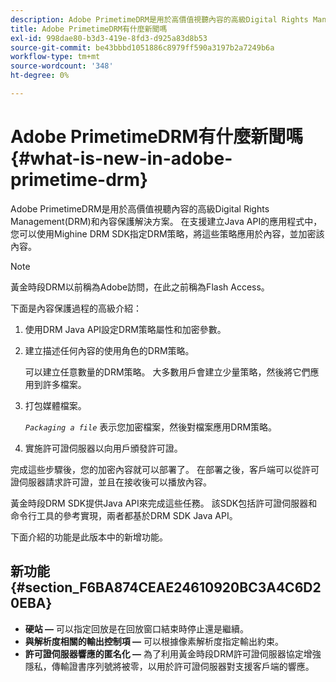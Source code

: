 ```yaml
---
description: Adobe PrimetimeDRM是用於高價值視聽內容的高級Digital Rights Management(DRM)和內容保護解決方案。 在支援建立Java API的應用程式中，您可以使用Mighine DRM SDK指定DRM策略，將這些策略應用於內容，並加密該內容。
title: Adobe PrimetimeDRM有什麼新聞嗎
exl-id: 998dae80-b3d3-419e-8fd3-d925a83d8b53
source-git-commit: be43bbbd1051886c8979ff590a3197b2a7249b6a
workflow-type: tm+mt
source-wordcount: '348'
ht-degree: 0%

---
```


# Adobe PrimetimeDRM有什麼新聞嗎{#what-is-new-in-adobe-primetime-drm}

Adobe PrimetimeDRM是用於高價值視聽內容的高級Digital Rights Management(DRM)和內容保護解決方案。 在支援建立Java API的應用程式中，您可以使用Mighine DRM SDK指定DRM策略，將這些策略應用於內容，並加密該內容。

>[!NOTE]
>
>黃金時段DRM以前稱為Adobe訪問，在此之前稱為Flash Access。

下面是內容保護過程的高級介紹：

1. 使用DRM Java API設定DRM策略屬性和加密參數。
1. 建立描述任何內容的使用角色的DRM策略。

   可以建立任意數量的DRM策略。 大多數用戶會建立少量策略，然後將它們應用到許多檔案。
1. 打包媒體檔案。

   *`Packaging a file`* 表示您加密檔案，然後對檔案應用DRM策略。
1. 實施許可證伺服器以向用戶頒發許可證。

完成這些步驟後，您的加密內容就可以部署了。 在部署之後，客戶端可以從許可證伺服器請求許可證，並且在接收後可以播放內容。

黃金時段DRM SDK提供Java API來完成這些任務。 該SDK包括許可證伺服器和命令行工具的參考實現，兩者都基於DRM SDK Java API。

下面介紹的功能是此版本中的新增功能。

## 新功能 {#section_F6BA874CEAE24610920BC3A4C6D20EBA}

* **硬站 —** 可以指定回放是在回放窗口結束時停止還是繼續。
* **與解析度相關的輸出控制項 —** 可以根據像素解析度指定輸出約束。
* **許可證伺服器響應的匿名化 —** 為了利用黃金時段DRM許可證伺服器協定增強隱私，傳輸證書序列號將被零，以用於許可證伺服器對支援客戶端的響應。
